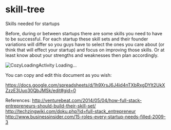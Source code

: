 # skill-tree
Skills needed for startups

Before, during or between startups there are some skills you need to have to be successful. 
For each startup these skill sets and their founder variations will differ so you guys have to select the ones you care about (or think that will effect your startup) and focus on improving those skills. Or at least know about your strengths and weaknesses then plan accordingly.

![CozyLoadingActivity Loading...](http://i.imgur.com/izEKc6p.png)

You can copy and edit this document as you wish:

https://docs.google.com/spreadsheets/d/1h9XrsJ6J4id4nTXbRxgDYlt2UkXZzzE3Uuo30QbJMSk/edit#gid=0

References:
http://venturebeat.com/2014/05/04/how-full-stack-entrepreneurs-should-build-their-skill-set/
http://techzingwiki.com/doku.php?id=full-stack_entrepreneur
http://www.businessinsider.com/15-roles-every-startup-needs-filled-2009-3
